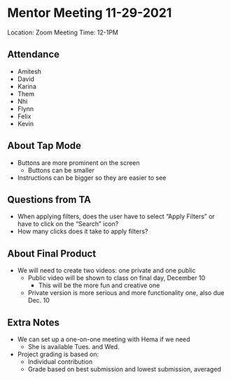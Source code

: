 # Mentor Meeting 11-29-2021
Location: Zoom
Meeting Time: 12-1PM

## Attendance
* Amitesh
* David
* Karina
* Them
* Nhi
* Flynn
* Felix
* Kevin

## About Tap Mode
* Buttons are more prominent on the screen
    * Buttons can be smaller
* Instructions can be bigger so they are easier to see

## Questions from TA
* When applying filters, does the user have to select “Apply Filters” or have to click on the “Search” icon?
* How many clicks does it take to apply filters?

## About Final Product
* We will need to create two videos: one private and one public
    * Public video will be shown to class on final day, December 10
        * This will be the  more fun and creative one
    * Private version is more serious and more functionality one, also due Dec. 10

## Extra Notes
* We can set up a one-on-one meeting with Hema if we need
    * She is available Tues. and Wed.
* Project grading is based on:
    * Individual contribution
    * Grade based on best submission and lowest submission, averaged
